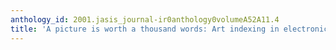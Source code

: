 ```yaml
---
anthology_id: 2001.jasis_journal-ir0anthology0volumeA52A11.4
title: 'A picture is worth a thousand words: Art indexing in electronic databases'
---
```

